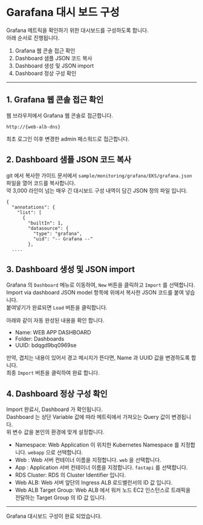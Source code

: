 # Garafana 대시 보드 구성

Grafana 메트릭을 확인하기 위한 대시보드를 구성하도록 합니다.  
아래 순서로 진행됩니다.

1. Grafana 웹 콘솔 접근 확인
2. Dashboard 샘플 JSON 코드 복사
3. Dashboard 생성 및 JSON import
4. Dashboard 정상 구성 확인

--- 
## 1. Grafana 웹 콘솔 접근 확인
웹 브라우저에서 Grafana 웹 콘솔로 접근합니다. 

```
http://{web-alb-dns}
```

최초 로그인 이후 변경한 admin 패스워드로 접근합니다.  


## 2. Dashboard 샘플 JSON 코드 복사

git 에서 복사한 가이드 문서에서 `sample/monitoring/grafana/EKS/grafana.json` 파일을 열어 코드를 복사합니다.  
약 3,000 라인이 넘는 매우 긴 대시보드 구성 내역이 담긴 JSON 정의 파일 입니다.  

```
{
  "annotations": {
    "list": [
      {
        "builtIn": 1,
        "datasource": {
          "type": "grafana",
          "uid": "-- Grafana --"
        },
  ....
```

## 3. Dashboard 생성 및 JSON import

Grafana 의 `Dashboard` 메뉴로 이동하여, `New` 버튼을 클릭하고 `Import` 를 선택합니다.  
Import via dashboard JSON model 항목에 위에서 복사한 JSON 코드를 붙여 넣습니다.  
붙여넣기가 완료되면 `Load` 버튼을 클릭합니다.  

아래와 같이 자동 완성된 내용을 확인 합니다.
- Name: WEB APP DASHBOARD
- Folder: Dashboards
- UUID: bdqgd9bq0969se

만약, 겹치는 내용이 있어서 경고 메시지가 뜬다면, Name 과 UUID 값을 변경하도록 합니다.  
최종 `Import` 버튼을 클릭하여 완료 합니다.  


## 4. Dashboard 정상 구성 확인

Import 완료시, Dashboard 가 확인됩니다.  
Dashboard 는 상단 Variable 값에 따라 메트릭에서 가져오는 Query 값이 변경됩니다.  
위 변수 값을 본인의 환경에 맞게 설정합니다. 

- Namespace: Web Application 이 위치한 Kubernetes Namespace 를 지정합니다.  `webapp` 으로 선택합니다. 
- Web : Web 서버 컨테이너 이름을 지정합니다.  `web` 을 선택합니다.  
- App : Application 서버 컨테이너 이름을 지정합니다. `fastapi` 를 선택합니다. 
- RDS Cluster: RDS 의 Cluster Identifier 입니다. 
- Web ALB: Web 서버 앞단의 Ingress ALB 로드밸런서의 ID 값 입니다. 
- Web ALB Target Group: Web ALB 에서 워커 노드 EC2 인스턴스로 트래픽을 전달하는 Target Group 의 ID 값 입니다. 

---

Grafana 대시보드 구성이 완료 되었습니다.
